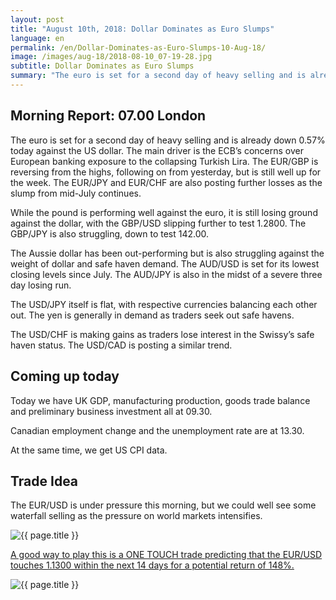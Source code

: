 ```yaml
---
layout: post
title: "August 10th, 2018: Dollar Dominates as Euro Slumps"
language: en
permalink: /en/Dollar-Dominates-as-Euro-Slumps-10-Aug-18/
image: /images/aug-18/2018-08-10_07-19-28.jpg
subtitle: Dollar Dominates as Euro Slumps
summary: "The euro is set for a second day of heavy selling and is already down 0.57% today against the US dollar. The main driver is the ECB’s concerns over European banking exposure to the collapsing Turkish Lira"
---
```

## Morning Report: 07.00 London

The euro is set for a second day of heavy selling and is already down 0.57% today against the US dollar. The main driver is the ECB’s concerns over European banking exposure to the collapsing Turkish Lira. The EUR/GBP is reversing from the highs, following on from yesterday, but is still well up for the week. The EUR/JPY and EUR/CHF are also posting further losses as the slump from mid-July continues. 

While the pound is performing well against the euro, it is still losing ground against the dollar, with the GBP/USD slipping further to test 1.2800. The GBP/JPY is also struggling, down to test 142.00. 

The Aussie dollar has been out-performing but is also struggling against the weight of dollar and safe haven demand. The AUD/USD is set for its lowest closing levels since July. The AUD/JPY is also in the midst of a severe three day losing run. 

The USD/JPY itself is flat, with respective currencies balancing each other out. The yen is generally in demand as traders seek out safe havens. 

The USD/CHF is making gains as traders lose interest in the Swissy’s safe haven status. The USD/CAD is posting a similar trend. 

## Coming up today

Today we have UK GDP, manufacturing production, goods trade balance and preliminary business investment all at 09.30. 

Canadian employment change and the unemployment rate are at 13.30. 

At the same time, we get US CPI data. 

## Trade Idea

The EUR/USD is under pressure this morning, but we could well see some waterfall selling as the pressure on world markets intensifies.

<img class="post-image" src="{{ site.url }}/images/aug-18/2018-08-10_07-19-28.jpg" alt="{{ page.title }}" title="{{ page.title }}">

<a href="%LINK%%?currency=GBP&market=forex&underlying=frxEURUSD&formname=touchnotouch&duration_amount=14&duration_units=d&amount=10&amount_type=stake&expiry_type=duration&barrier=1.1300" target="_blank">A good way to play this is a ONE TOUCH trade predicting that the EUR/USD touches 1.1300 within the next 14 days for a potential return of 148%.</a>

<img class="post-image" src="{{ site.url }}/images/aug-18/2018-08-10_07-21-40.jpg" alt="{{ page.title }}" title="{{ page.title }}">
